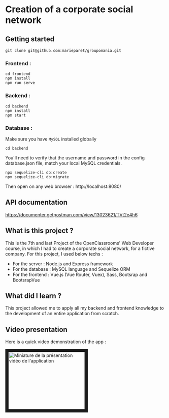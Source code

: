# Creation of a corporate social network

## Getting started

`git clone git@github.com:marieparet/groupomania.git`

### Frontend :

```
cd frontend
npm install 
npm run serve
```

### Backend :

```
cd backend
npm install
npm start
```

### Database :

Make sure you have `MySQL` installed globally

```
cd backend
```

You'll need to verify that the username and password in the config database.json file, match your local MySQL credentials.

```
npx sequelize-cli db:create
npx sequelize-cli db:migrate
```

Then open on any web browser : http://localhost:8080/

## API documentation

https://documenter.getpostman.com/view/13023621/TVt2e4h6

## What is this project ?

This is the 7th and last Project of the OpenClassrooms' Web Developer course, in which I had to create a corporate social network, for a fictive company.
For this project, I used below techs :
- For the server : Node.js and Express framework
- For the database : MySQL language and Sequelize ORM
- For the frontend : Vue.js (Vue Router, Vuex), Sass, Bootsrap and BootsrapVue

## What did I learn ?

This project allowed me to apply all my backend and frontend knowledge to the development of an entire application from scratch. 

## Video presentation

Here is a quick video demonstration of the app :  

<a href="http://www.youtube.com/watch?feature=player_embedded&v=48__-Lmjybg
" target="_blank"><img src="http://img.youtube.com/vi/48__-Lmjybg/0.jpg" 
alt="Miniature de la présentation vidéo de l'application" width="240" height="180" border="10" /></a>